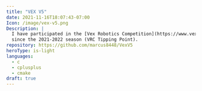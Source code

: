 ```yaml
---
title: "VEX V5"
date: 2021-11-16T18:07:43-07:00
Icon: /image/vex-v5.png
Description: |
  I have participated in the [Vex Robotics Competition](https://www.vexrobotics.com/v5/competition/)
  since the 2021-2022 season (VRC Tipping Point).
repository: https://github.com/marcus8448/VexV5
heroType: is-light
languages:
  - c
  - cplusplus
  - cmake
draft: true
---
```


